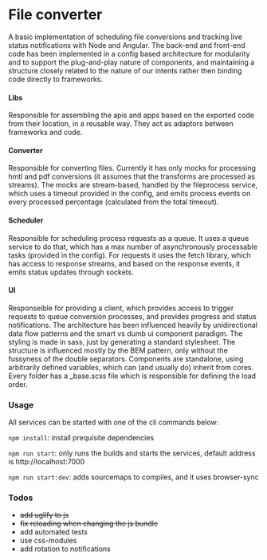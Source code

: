 # File converter

A basic implementation of scheduling file conversions and tracking live status notifications with Node and Angular.
The back-end and front-end code has been implemented in a config based architecture for modularity and to support the plug-and-play nature of components, and maintaining a structure closely related to the nature of our intents rather then binding code directly to frameworks.

#### Libs

Responsible for assembling the apis and apps based on the exported code from their location, in a reusable way. They act as adaptors between frameworks and code.

#### Converter

Responsible for converting files. Currently it has only mocks for processing hmtl and pdf conversions (it assumes that the transforms are processed as streams). The mocks are stream-based, handled by the fileprocess service, which uses a timeout provided in the config, and emits process events on every processed percentage (calculated from the total timeout). 

#### Scheduler

Responsible for scheduling process requests as a queue. It uses a queue service to do that, which has a max number of asynchronously processable tasks (provided in the config). For requests it uses the fetch library, which has access to response streams, and based on the response events, it emits status updates through sockets.

#### UI

Responseible for providing a client, which provides access to trigger requests to queue conversion processes, and provides progress and status notifications.
The architecture has been influenced heavily by unidirectional data flow patterns and the smart vs dumb ui component paradigm. 
The styling is made in sass, just by generating a standard stylesheet. The structure is influenced mostly by the BEM pattern, only without the fussyness of the double separators. Components are standalone, using arbitrarily defined variables, which can (and usually do) inherit from cores. Every folder has a _base.scss file which is responsible for defining the load order.

### Usage

All services can be started with one of the cli commands below:

`npm install`: install prequisite dependencies

`npm run start`: only runs the builds and starts the services, default address is http://localhost:7000

`npm run start:dev`: adds sourcemaps to compiles, and it uses browser-sync

### Todos

- ~~add uglify to js~~
- ~~fix reloading when changing the js bundle~~
- add automated tests
- use css-modules
- add rotation to notifications
